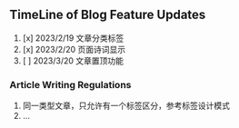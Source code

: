 ## TimeLine of Blog Feature Updates
1. [x] 2023/2/19 文章分类标签
2. [x] 2023/2/20 页面诗词显示
3. [ ] 2023/3/20 文章置顶功能

### Article Writing Regulations
1. 同一类型文章，只允许有一个标签区分，参考标签设计模式
2. ...

